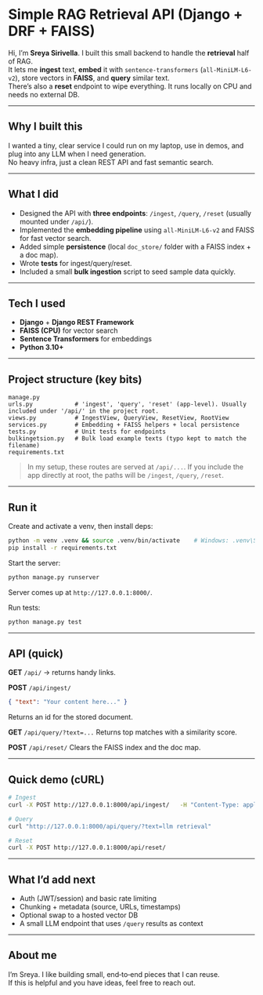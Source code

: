 # Simple RAG Retrieval API (Django + DRF + FAISS)

Hi, I’m **Sreya Sirivella**. I built this small backend to handle the **retrieval** half of RAG.  
It lets me **ingest** text, **embed** it with `sentence-transformers` (`all-MiniLM-L6-v2`), store vectors in **FAISS**, and **query** similar text.  
There’s also a **reset** endpoint to wipe everything. It runs locally on CPU and needs no external DB.

---

## Why I built this
I wanted a tiny, clear service I could run on my laptop, use in demos, and plug into any LLM when I need generation.  
No heavy infra, just a clean REST API and fast semantic search.

---

## What I did
- Designed the API with **three endpoints**: `/ingest`, `/query`, `/reset` (usually mounted under `/api/`).
- Implemented the **embedding pipeline** using `all-MiniLM-L6-v2` and FAISS for fast vector search.
- Added simple **persistence** (local `doc_store/` folder with a FAISS index + a doc map).
- Wrote **tests** for ingest/query/reset.
- Included a small **bulk ingestion** script to seed sample data quickly.

---

## Tech I used
- **Django** + **Django REST Framework**
- **FAISS (CPU)** for vector search
- **Sentence Transformers** for embeddings
- **Python 3.10+**

---

## Project structure (key bits)
```
manage.py
urls.py            # 'ingest', 'query', 'reset' (app-level). Usually included under '/api/' in the project root.
views.py           # IngestView, QueryView, ResetView, RootView
services.py        # Embedding + FAISS helpers + local persistence
tests.py           # Unit tests for endpoints
bulkingetsion.py   # Bulk load example texts (typo kept to match the filename)
requirements.txt
```

> In my setup, these routes are served at `/api/...`. If you include the app directly at root, the paths will be `/ingest`, `/query`, `/reset`.

---

## Run it

Create and activate a venv, then install deps:
```bash
python -m venv .venv && source .venv/bin/activate    # Windows: .venv\Scripts\activate
pip install -r requirements.txt
```

Start the server:
```bash
python manage.py runserver
```
Server comes up at `http://127.0.0.1:8000/`.

Run tests:
```bash
python manage.py test
```

---

## API (quick)

**GET** `/api/` → returns handy links.

**POST** `/api/ingest/`
```json
{ "text": "Your content here..." }
```
Returns an id for the stored document.

**GET** `/api/query/?text=...`
Returns top matches with a similarity score.

**POST** `/api/reset/`
Clears the FAISS index and the doc map.

---

## Quick demo (cURL)
```bash
# Ingest
curl -X POST http://127.0.0.1:8000/api/ingest/   -H "Content-Type: application/json"   -d '{"text":"Retrieval-Augmented Generation pairs search with an LLM."}'

# Query
curl "http://127.0.0.1:8000/api/query/?text=llm retrieval"

# Reset
curl -X POST http://127.0.0.1:8000/api/reset/
```

---

## What I’d add next
- Auth (JWT/session) and basic rate limiting
- Chunking + metadata (source, URLs, timestamps)
- Optional swap to a hosted vector DB
- A small LLM endpoint that uses `/query` results as context

---

## About me
I’m Sreya. I like building small, end‑to‑end pieces that I can reuse.  
If this is helpful and you have ideas, feel free to reach out.
